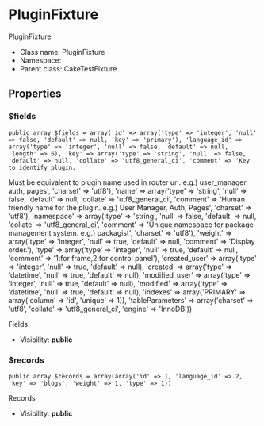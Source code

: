 PluginFixture
===============

PluginFixture




* Class name: PluginFixture
* Namespace: 
* Parent class: CakeTestFixture





Properties
----------


### $fields

    public array $fields = array('id' => array('type' => 'integer', 'null' => false, 'default' => null, 'key' => 'primary'), 'language_id' => array('type' => 'integer', 'null' => false, 'default' => null, 'length' => 6), 'key' => array('type' => 'string', 'null' => false, 'default' => null, 'collate' => 'utf8_general_ci', 'comment' => 'Key to identify plugin.
Must be equivalent to plugin name used in router url.
e.g.) user_manager, auth, pages', 'charset' => 'utf8'), 'name' => array('type' => 'string', 'null' => false, 'default' => null, 'collate' => 'utf8_general_ci', 'comment' => 'Human friendly name for the plugin.
e.g.) User Manager, Auth, Pages', 'charset' => 'utf8'), 'namespace' => array('type' => 'string', 'null' => false, 'default' => null, 'collate' => 'utf8_general_ci', 'comment' => 'Unique namespace for package management system.
e.g.) packagist', 'charset' => 'utf8'), 'weight' => array('type' => 'integer', 'null' => true, 'default' => null, 'comment' => 'Display order.'), 'type' => array('type' => 'integer', 'null' => true, 'default' => null, 'comment' => '1:for frame,2:for control panel'), 'created_user' => array('type' => 'integer', 'null' => true, 'default' => null), 'created' => array('type' => 'datetime', 'null' => true, 'default' => null), 'modified_user' => array('type' => 'integer', 'null' => true, 'default' => null), 'modified' => array('type' => 'datetime', 'null' => true, 'default' => null), 'indexes' => array('PRIMARY' => array('column' => 'id', 'unique' => 1)), 'tableParameters' => array('charset' => 'utf8', 'collate' => 'utf8_general_ci', 'engine' => 'InnoDB'))

Fields



* Visibility: **public**


### $records

    public array $records = array(array('id' => 1, 'language_id' => 2, 'key' => 'blogs', 'weight' => 1, 'type' => 1))

Records



* Visibility: **public**



